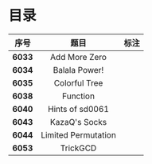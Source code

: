 # 目录

| 序号 | 题目 | 标注 |
| :-: | :-: | :-: |
| **6033** | Add More Zero |  |
| **6034** | Balala Power! |  |
| **6035** | Colorful Tree |  |
| **6038** | Function |  |
| **6040** | Hints of sd0061 |  |
| **6043** | KazaQ's Socks |  |
| **6044** | Limited Permutation |  |
| **6053** | TrickGCD |  |
